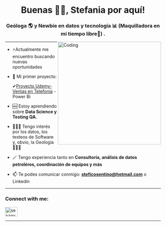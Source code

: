 
<h1 align="center">Buenas 👐🏻, Stefania por aquí!</h1>


<h3 align="center">Geóloga 🌎 y Newbie en datos y tecnología 📊 (Maquilladora en mi tiempo libre💄) .</h3>
<img align="right" alt="Coding" width="333" src= "https://img.freepik.com/vector-gratis/linda-chica-hacker-operando-laptop-dibujos-animados-vector-icono-ilustracion-personas-tecnologia-aislada-plana_138676-9487.jpg?semt=ais_hybrid&w=740" >

---

- ⚡Actualmente me encuentro buscando nuevas oportunidades

- 🎀 Mi primer proyecto:

   ✔[Proyecto Udemy-Ventas en Telefonía](https://app.powerbi.com/view?r=eyJrIjoiYWI4ODQzOWMtYzkwMy00YTgwLWFiN2UtMDE1MjVkZjFkMWVjIiwidCI6IjliOTI5NDVmLTdkNmItNGE4NC1iYzMzLTBhZjA5ZGQxZTM5NiJ9I) - Power Bi

- 🆕 Estoy aprendiendo sobre **Data Science y Testing QA.**

- 🙆🏻‍♀️ Tengo interés por los datos, los testeos de Software y, obvio, la Geología 💁🏻‍♀️

- 🪄 Tengo experiencia tanto en **Consultoría, análisis de datos petroléros, coordinación de equipos y más**

- 📫 Te podes comunicar conmigo: **steficosentino@hotmail.com** o Linkedin
---
<h3 align="left">Connect with me:</h3>
<p align="left">
<a href="https://www.linkedin.com/in/cosentinosa/" target="blank"><img align="center" src="https://raw.githubusercontent.com/rahuldkjain/github-profile-readme-generator/master/src/images/icons/Social/linked-in-alt.svg" alt="sesaavedra" height="30" width="40" /></a>
</p>

---



